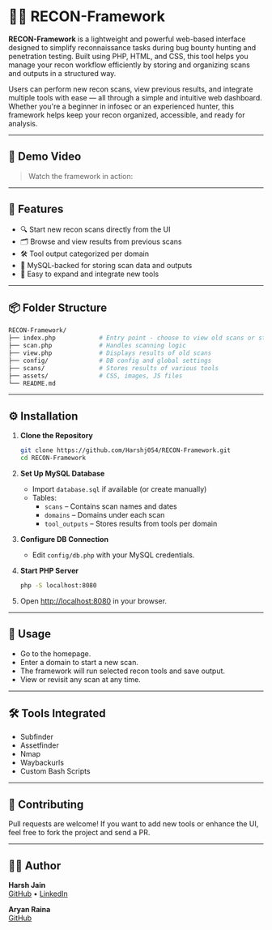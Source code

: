 # 🕵️‍♂️ RECON-Framework

**RECON-Framework** is a lightweight and powerful web-based interface designed to simplify reconnaissance tasks during bug bounty hunting and penetration testing. Built using PHP, HTML, and CSS, this tool helps you manage your recon workflow efficiently by storing and organizing scans and outputs in a structured way.



Users can perform new recon scans, view previous results, and integrate multiple tools with ease — all through a simple and intuitive web dashboard. Whether you're a beginner in infosec or an experienced hunter, this framework helps keep your recon organized, accessible, and ready for analysis.

---

## 🎥 Demo Video

> Watch the framework in action:



---

## 🚀 Features

- 🔍 Start new recon scans directly from the UI
- 🗂️ Browse and view results from previous scans
- 🛠️ Tool output categorized per domain
- 💾 MySQL-backed for storing scan data and outputs
- 📁 Easy to expand and integrate new tools

---

## 📦 Folder Structure

```bash
RECON-Framework/
├── index.php            # Entry point - choose to view old scans or start a new one
├── scan.php             # Handles scanning logic
├── view.php             # Displays results of old scans
├── config/              # DB config and global settings
├── scans/               # Stores results of various tools
├── assets/              # CSS, images, JS files
└── README.md
```

---

## ⚙️ Installation

1. **Clone the Repository**
   
   ```bash
   git clone https://github.com/Harshj054/RECON-Framework.git
   cd RECON-Framework
   ```

2. **Set Up MySQL Database**
   
   - Import `database.sql` if available (or create manually)
   - Tables:
     - `scans` – Contains scan names and dates
     - `domains` – Domains under each scan
     - `tool_outputs` – Stores results from tools per domain

3. **Configure DB Connection**
   
   - Edit `config/db.php` with your MySQL credentials.

4. **Start PHP Server**
   
   ```bash
   php -S localhost:8080
   ```

5. Open [http://localhost:8080](http://localhost:8080) in your browser.

---

## 🧠 Usage

- Go to the homepage.
- Enter a domain to start a new scan.
- The framework will run selected recon tools and save output.
- View or revisit any scan at any time.

---

## 🛠️ Tools Integrated

- Subfinder
- Assetfinder
- Nmap
- Waybackurls
- Custom Bash Scripts

---

## 🤝 Contributing

Pull requests are welcome! If you want to add new tools or enhance the UI, feel free to fork the project and send a PR.

---

## 🙋‍♂️ Author

**Harsh Jain**  
[GitHub](https://github.com/Harshj054) • [LinkedIn](https://www.linkedin.com/in/harshj054)

**Aryan Raina**  
[GitHub](https://github.com/aryanraina7) 
